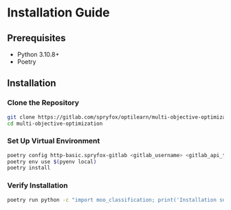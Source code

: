 # Installation Guide

## Prerequisites
- Python 3.10.8+
- Poetry

## Installation


### Clone the Repository

```bash
git clone https://gitlab.com/spryfox/optilearn/multi-objective-optimization.git
cd multi-objective-optimization
```

### Set Up Virtual Environment

```bash
poetry config http-basic.spryfox-gitlab <gitlab_username> <gitlab_api_token>
poetry env use $(pyenv local)
poetry install
```

### Verify Installation

```bash
poetry run python -c "import moo_classification; print('Installation successful!')"
```
